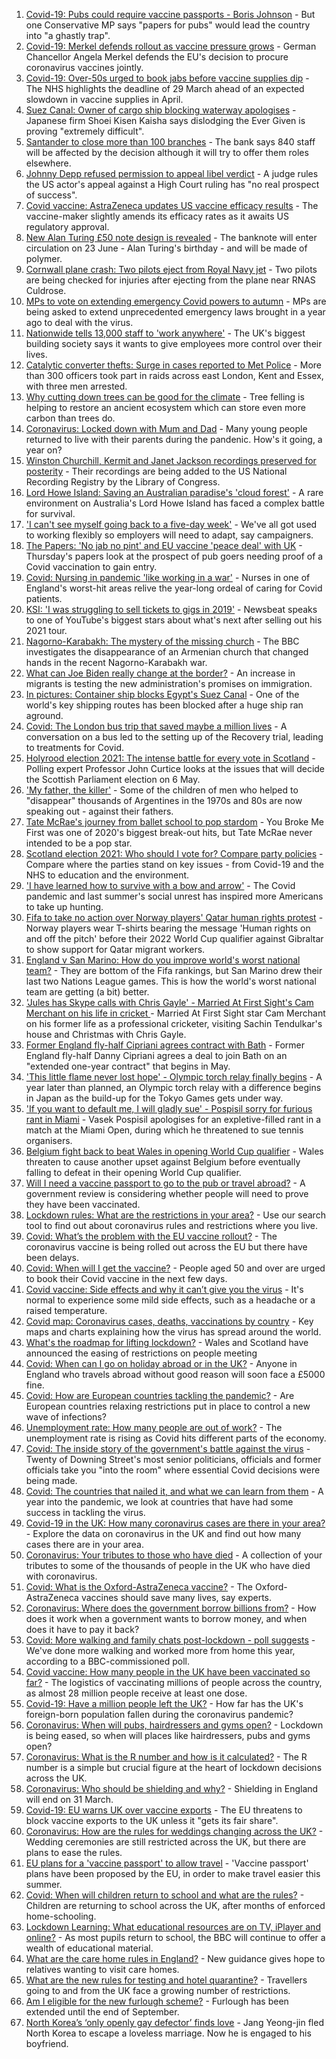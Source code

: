 1. [Covid-19: Pubs could require vaccine passports - Boris Johnson](https://www.bbc.co.uk/news/uk-politics-56517486) - But one Conservative MP says "papers for pubs" would lead the country into "a ghastly trap".
2. [Covid-19: Merkel defends rollout as vaccine pressure grows](https://www.bbc.co.uk/news/world-europe-56521318) - German Chancellor Angela Merkel defends the EU's decision to procure coronavirus vaccines jointly.
3. [Covid-19: Over-50s urged to book jabs before vaccine supplies dip](https://www.bbc.co.uk/news/uk-56521415) - The NHS highlights the deadline of 29 March ahead of an expected slowdown in vaccine supplies in April.
4. [Suez Canal: Owner of cargo ship blocking waterway apologises](https://www.bbc.co.uk/news/world-middle-east-56522178) - Japanese firm Shoei Kisen Kaisha says dislodging the Ever Given is proving "extremely difficult".
5. [Santander to close more than 100 branches](https://www.bbc.co.uk/news/business-56522428) - The bank says 840 staff will be affected by the decision although it will try to offer them roles elsewhere.
6. [Johnny Depp refused permission to appeal libel verdict](https://www.bbc.co.uk/news/entertainment-arts-56521759) - A judge rules the US actor's appeal against a High Court ruling has "no real prospect of success".
7. [Covid vaccine: AstraZeneca updates US vaccine efficacy results](https://www.bbc.co.uk/news/world-us-canada-56521166) - The vaccine-maker slightly amends its efficacy rates as it awaits US regulatory approval.
8. [New Alan Turing £50 note design is revealed](https://www.bbc.co.uk/news/business-56503741) - The banknote will enter circulation on 23 June - Alan Turing's birthday - and will be made of polymer.
9. [Cornwall plane crash: Two pilots eject from Royal Navy jet](https://www.bbc.co.uk/news/uk-england-cornwall-56521380) - Two pilots are being checked for injuries after ejecting from the plane near RNAS Culdrose.
10. [MPs to vote on extending emergency Covid powers to autumn](https://www.bbc.co.uk/news/uk-politics-56521358) - MPs are being asked to extend unprecedented emergency laws brought in a year ago to deal with the virus.
11. [Nationwide tells 13,000 staff to 'work anywhere'](https://www.bbc.co.uk/news/business-56510574) - The UK's biggest building society says it wants to give employees more control over their lives.
12. [Catalytic converter thefts: Surge in cases reported to Met Police](https://www.bbc.co.uk/news/uk-england-london-56502390) - More than 300 officers took part in raids across east London, Kent and Essex, with three men arrested.
13. [Why cutting down trees can be good for the climate](https://www.bbc.co.uk/news/science-environment-56450965) - Tree felling is helping to restore an ancient ecosystem which can store even more carbon than trees do.
14. [Coronavirus: Locked down with Mum and Dad](https://www.bbc.co.uk/news/uk-56450963) - Many young people returned to live with their parents during the pandenic. How's it going, a year on?
15. [Winston Churchill, Kermit and Janet Jackson recordings preserved for posterity](https://www.bbc.co.uk/news/entertainment-arts-56521728) - Their recordings are being added to the US National Recording Registry by the Library of Congress.
16. [Lord Howe Island: Saving an Australian paradise's 'cloud forest'](https://www.bbc.co.uk/news/world-australia-56452910) - A rare environment on Australia's Lord Howe Island has faced a complex battle for survival.
17. ['I can't see myself going back to a five-day week'](https://www.bbc.co.uk/news/business-56512169) - We've all got used to working flexibly so employers will need to adapt, say campaigners.
18. [The Papers: 'No jab no pint' and EU vaccine 'peace deal' with UK](https://www.bbc.co.uk/news/blogs-the-papers-56518557) - Thursday's papers look at the prospect of pub goers needing proof of a Covid vaccination to gain entry.
19. [Covid: Nursing in pandemic 'like working in a war'](https://www.bbc.co.uk/news/uk-england-lancashire-56518649) - Nurses in one of England's worst-hit areas relive the year-long ordeal of caring for Covid patients.
20. [KSI: 'I was struggling to sell tickets to gigs in 2019'](https://www.bbc.co.uk/news/newsbeat-56488344) - Newsbeat speaks to one of YouTube's biggest stars about what's next after selling out his 2021 tour.
21. [Nagorno-Karabakh: The mystery of the missing church](https://www.bbc.co.uk/news/world-europe-56517835) - The BBC investigates the disappearance of an Armenian church that changed hands in the recent Nagorno-Karabakh war.
22. [What can Joe Biden really change at the border?](https://www.bbc.co.uk/news/world-us-canada-56514320) - An increase in migrants is testing the new administration's promises on immigration.
23. [In pictures: Container ship blocks Egypt's Suez Canal](https://www.bbc.co.uk/news/world-middle-east-56516151) - One of the world's key shipping routes has been blocked after a huge ship ran aground.
24. [Covid: The London bus trip that saved maybe a million lives](https://www.bbc.co.uk/news/health-56508369) - A conversation on a bus led to the setting up of the Recovery trial, leading to treatments for Covid.
25. [Holyrood election 2021: The intense battle for every vote in Scotland](https://www.bbc.co.uk/news/uk-scotland-56512440) - Polling expert Professor John Curtice looks at the issues that will decide the Scottish Parliament election on 6 May.
26. ['My father, the killer'](https://www.bbc.co.uk/news/stories-51379981) - Some of the children of men who helped to "disappear" thousands of Argentines in the 1970s and 80s are now speaking out - against their fathers.
27. [Tate McRae's journey from ballet school to pop stardom](https://www.bbc.co.uk/news/entertainment-arts-56508538) - You Broke Me First was one of 2020's biggest break-out hits, but Tate McRae never intended to be a pop star.
28. [Scotland election 2021: Who should I vote for? Compare party policies](https://www.bbc.co.uk/news/uk-scotland-scotland-politics-56510773) - Compare where the parties stand on key issues - from Covid-19 and the NHS to education and the environment.
29. ['I have learned how to survive with a bow and arrow'](https://www.bbc.co.uk/news/business-56495443) - The Covid pandemic and last summer's social unrest has inspired more Americans to take up hunting.
30. [Fifa to take no action over Norway players' Qatar human rights protest](https://www.bbc.co.uk/sport/football/56516109) - Norway players wear T-shirts bearing the message 'Human rights on and off the pitch' before their 2022 World Cup qualifier against Gibraltar to show support for Qatar migrant workers.
31. [England v San Marino: How do you improve world's worst national team?](https://www.bbc.co.uk/sport/football/56514260) - They are bottom of the Fifa rankings, but San Marino drew their last two Nations League games. This is how the world's worst national team are getting (a bit) better.
32. ['Jules has Skype calls with Chris Gayle' - Married At First Sight's Cam Merchant on his life in cricket ](https://www.bbc.co.uk/sport/cricket/56470360) - Married At First Sight star Cam Merchant on his former life as a professional cricketer, visiting Sachin Tendulkar's house and Christmas with Chris Gayle.
33. [Former England fly-half Cipriani agrees contract with Bath](https://www.bbc.co.uk/sport/rugby-union/56523088) - Former England fly-half Danny Cipriani agrees a deal to join Bath on an "extended one-year contract" that begins in May.
34. ['This little flame never lost hope' - Olympic torch relay finally begins](https://www.bbc.co.uk/sport/olympics/56521548) - A year later than planned, an Olympic torch relay with a difference begins in Japan as the build-up for the Tokyo Games gets under way.
35. ['If you want to default me, I will gladly sue' - Pospisil sorry for furious rant in Miami](https://www.bbc.co.uk/sport/tennis/56520413) - Vasek Pospisil apologises for an expletive-filled rant in a match at the Miami Open, during which he threatened to sue tennis organisers.
36. [Belgium fight back to beat Wales in opening World Cup qualifier](https://www.bbc.co.uk/sport/football/56424467) - Wales threaten to cause another upset against Belgium before eventually falling to defeat in their opening World Cup qualifier.
37. [Will I need a vaccine passport to go to the pub or travel abroad?](https://www.bbc.co.uk/news/explainers-55718553) - A government review is considering whether people will need to prove they have been vaccinated.
38. [Lockdown rules: What are the restrictions in your area?](https://www.bbc.co.uk/news/uk-54373904) - Use our search tool to find out about coronavirus rules and restrictions where you live.
39. [Covid: What’s the problem with the EU vaccine rollout?](https://www.bbc.co.uk/news/explainers-52380823) - The coronavirus vaccine is being rolled out across the EU but there have been delays.
40. [Covid: When will I get the vaccine?](https://www.bbc.co.uk/news/health-55045639) - People aged 50 and over are urged to book their Covid vaccine in the next few days.
41. [Covid vaccine: Side effects and why it can’t give you the virus](https://www.bbc.co.uk/news/health-56437270) - It's normal to experience some mild side effects, such as a headache or a raised temperature.
42. [Covid map: Coronavirus cases, deaths, vaccinations by country](https://www.bbc.co.uk/news/world-51235105) - Key maps and charts explaining how the virus has spread around the world.
43. [What's the roadmap for lifting lockdown?](https://www.bbc.co.uk/news/explainers-52530518) - Wales and Scotland have announced the easing of restrictions on people meeting
44. [Covid: When can I go on holiday abroad or in the UK?](https://www.bbc.co.uk/news/explainers-52646738) - Anyone in England who travels abroad without good reason will soon face a £5000 fine.
45. [Covid: How are European countries tackling the pandemic?](https://www.bbc.co.uk/news/explainers-53640249) - Are European countries relaxing restrictions put in place to control a new wave of infections?
46. [Unemployment rate: How many people are out of work?](https://www.bbc.co.uk/news/business-52660591) - The unemployment rate is rising as Covid hits different parts of the economy.
47. [Covid: The inside story of the government's battle against the virus](https://www.bbc.co.uk/news/uk-politics-56361599) - Twenty of Downing Street's most senior politicians, officials and former officials take you "into the room" where essential Covid decisions were being made.
48. [Covid: The countries that nailed it, and what we can learn from them](https://www.bbc.co.uk/news/uk-56455030) - A year into the pandemic, we look at countries that have had some success in tackling the virus.
49. [Covid-19 in the UK: How many coronavirus cases are there in your area?](https://www.bbc.co.uk/news/uk-51768274) - Explore the data on coronavirus in the UK and find out how many cases there are in your area.
50. [Coronavirus: Your tributes to those who have died](https://www.bbc.co.uk/news/uk-52676411) - A collection of your tributes to some of the thousands of people in the UK who have died with coronavirus.
51. [Covid: What is the Oxford-AstraZeneca vaccine?](https://www.bbc.co.uk/news/health-55302595) - The Oxford-AstraZeneca vaccines should save many lives, say experts.
52. [Coronavirus: Where does the government borrow billions from?](https://www.bbc.co.uk/news/business-50504151) - How does it work when a government wants to borrow money, and when does it have to pay it back?
53. [Covid: More walking and family chats post-lockdown - poll suggests](https://www.bbc.co.uk/news/uk-56490823) - We've done more walking and worked more from home this year, according to a BBC-commissioned poll.
54. [Covid vaccine: How many people in the UK have been vaccinated so far?](https://www.bbc.co.uk/news/health-55274833) - The logistics of vaccinating millions of people across the country, as almost 28 million people receive at least one dose.
55. [Covid-19: Have a million people left the UK?](https://www.bbc.co.uk/news/uk-56435100) - How far has the UK's foreign-born population fallen during the coronavirus pandemic?
56. [Coronavirus: When will pubs, hairdressers and gyms open?](https://www.bbc.co.uk/news/explainers-53349989) - Lockdown is being eased, so when will places like hairdressers, pubs and gyms open?
57. [Coronavirus: What is the R number and how is it calculated?](https://www.bbc.co.uk/news/health-52473523) - The R number is a simple but crucial figure at the heart of lockdown decisions across the UK.
58. [Coronavirus: Who should be shielding and why?](https://www.bbc.co.uk/news/health-51997151) - Shielding in England will end on 31 March.
59. [Covid-19: EU warns UK over vaccine exports](https://www.bbc.co.uk/news/45877605) - The EU threatens to block vaccine exports to the UK unless it "gets its fair share".
60. [Coronavirus: How are the rules for weddings changing across the UK?](https://www.bbc.co.uk/news/explainers-52811509) - Wedding ceremonies are still restricted across the UK, but there are plans to ease the rules.
61. [EU plans for a 'vaccine passport' to allow travel](https://www.bbc.co.uk/news/world-europe-56436910) - 'Vaccine passport' plans have been proposed by the EU, in order to make travel easier this summer.
62. [Covid: When will children return to school and what are the rules?](https://www.bbc.co.uk/news/education-51643556) - Children are returning to school across the UK, after months of enforced home-schooling.
63. [Lockdown Learning: What educational resources are on TV, iPlayer and online?](https://www.bbc.co.uk/news/education-55591821) - As most pupils return to school, the BBC will continue to offer a wealth of educational material.
64. [What are the care home rules in England?](https://www.bbc.co.uk/news/explainers-53503712) - New guidance gives hope to relatives wanting to visit care homes.
65. [What are the new rules for testing and hotel quarantine?](https://www.bbc.co.uk/news/explainers-52544307) - Travellers going to and from the UK face a growing number of restrictions.
66. [Am I eligible for the new furlough scheme?](https://www.bbc.co.uk/news/explainers-52135342) - Furlough has been extended until the end of September.
67. [North Korea’s ‘only openly gay defector’ finds love](https://www.bbc.co.uk/news/world-asia-56323825) - Jang Yeong-jin fled North Korea to escape a loveless marriage. Now he is engaged to his boyfriend.
